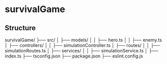 # survivalGame

## Structure
survivalGame/
├── src/
│   ├── models/
│   │   ├── hero.ts
│   │   ├── enemy.ts
│   ├── controllers/
│   │   ├── simulationController.ts
│   ├── routes/
│   │   ├── simulationRoutes.ts
│   ├── services/
│   │   ├── simulationService.ts
│   ├── index.ts
├── tsconfig.json
├── package.json
├── eslint.config.js
